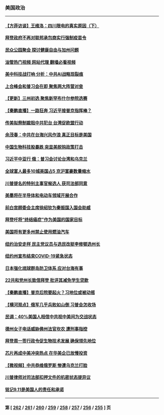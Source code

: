 ### 美国政治
---
#### [【方菲访谈】王维洛：四川限电的真实原因（下）](../../pages/ncid1078159/n13823599.md?09141245) 
#### [拜登政府不再对联邦承包商实行强制疫苗令](../../pages/ncid1078159/n13824414.md?09141245) 
#### [民众公园聚会 探讨健康自由与加州问题](../../pages/ncid1078159/n13824485.md?09141245) 
#### [油管热门视频 网站代理 翻墙必看视频](http://209.222.30.114:81/youtube.html?09141245)
#### [美中科技战打响 分析：中共AI战略现裂痕](../../pages/ncid1078159/n13824356.md?09141245) 
#### [上合峰会和普习会在即 聚焦两大阵营对垒](../../pages/ncid1078159/n13824392.md?09141245) 
#### [【更新】三州初选 聚焦新罕布什尔参院选赛](../../pages/ncid1078159/n13824318.md?09141245) 
#### [【秦鹏直播】一路狂奔 习近平接普京指挥棒？](../../pages/ncid1078159/n13824416.md?09141245) 
#### [传美拟祭制裁阻中共犯台 台湾促欧盟行动](../../pages/ncid1078159/n13824369.md?09141245) 
#### [余茂春：中共在台海兴风作浪 真正目标是美国](../../pages/ncid1078159/n13824313.md?09141245) 
#### [中国生物科技股暴跌 突显美脱钩政策打击](../../pages/ncid1078159/n13824275.md?09141245) 
#### [习近平中亚行 俄：普习会讨论台湾和乌克兰](../../pages/ncid1078159/n13824173.md?09141245) 
#### [全球富人最多10城美国占5 京沪富豪数量缩水](../../pages/ncid1078159/n13824278.md?09141245) 
#### [川普提名的特别主事官候选人 获司法部同意](../../pages/ncid1078159/n13824228.md?09141245) 
#### [美墨将在半导体和电动车领域开展合作](../../pages/ncid1078159/n13823880.md?09141245) 
#### [前白宫顾委会主席徐绍钦为秦振国入国会助威](../../pages/ncid1078159/n13823795.md?09141245) 
#### [拜登吁将“终结癌症”作为美国的国家目标](../../pages/ncid1078159/n13823762.md?09141245) 
#### [美国将有更多州禁止使用燃油汽车](../../pages/ncid1078159/n13823588.md?09141245) 
#### [纽约治安走样 民主党议员与选民改挺李修顿选州长](../../pages/ncid1078159/n13823725.md?09141245) 
#### [纽约州宣布结束COVID-19紧急状态](../../pages/ncid1078159/n13823701.md?09141245) 
#### [日本强化琉球群岛防卫体系 应对台海有事](../../pages/ncid1078159/n13823710.md?09141245) 
#### [22共和党州长致信拜登 批评其减免学生贷款](../../pages/ncid1078159/n13823615.md?09141245) 
#### [【秦鹏直播】普京后院要起火？习地位或被动摇](../../pages/ncid1078159/n13823594.md?09141245) 
#### [【横河观点】俄军几乎兵败如山倒 习普会怎收场](../../pages/ncid1078159/n13823556.md?09141245) 
#### [民调：40%美国人相信中共视中美间为交战状态](../../pages/ncid1078159/n13823584.md?09141245) 
#### [德州女子电话威胁佛州法官坎农 遭刑事指控](../../pages/ncid1078159/n13823524.md?09141245) 
#### [拜登周一签行政令促生物技术发展 确保领先地位](../../pages/ncid1078159/n13823369.md?09141245) 
#### [芯片再成中美冲突热点 在华美企已放慢投资](../../pages/ncid1078159/n13823433.md?09141245) 
#### [【微视频】中共恭维俄罗斯 惨遭乌克兰打脸](../../pages/ncid1078159/n13823347.md?09141245) 
#### [川普律师对司法部扣押文件的机密状态提异议](../../pages/ncid1078159/n13823153.md?09141245) 
#### [铭记9.11是美国人的责任和承诺](../../pages/ncid1078159/n13822941.md?09141245) 

---
#### 第 [ [262](./262.md?09141245) / [261](./261.md?09141245) / [260](./260.md?09141245) / [259](./259.md?09141245) / [258](./258.md?09141245) / [257](./257.md?09141245) / [256](./256.md?09141245) / [255](./255.md?09141245) ] 页
